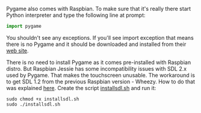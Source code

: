 Pygame also comes with Raspbian. To make sure that it's really there start Python interpreter and type the following line at prompt:
```python
import pygame
```
You shouldn't see any exceptions. If you'll see import exception that means there is no Pygame and it should be downloaded and installed from their [web site](http://www.pygame.org/download.shtml).

There is no need to install Pygame as it comes pre-installed with Raspbian distro. But Raspbian Jessie has some incompatibility issues with SDL 2.x used by Pygame. That makes the touchscreen unusable. The workaround is to get SDL 1.2 from the previous Raspbian version - Wheezy. How to do that was explained [here](https://learn.adafruit.com/adafruit-2-4-pitft-hat-with-resistive-touchscreen-mini-kit/pitft-pygame-tips). Create the script [installsdl.sh](https://github.com/project-owner/Peppy.doc/blob/master/files/installsdl.sh) and run it:
```
sudo chmod +x installsdl.sh
sudo ./installsdl.sh
```

